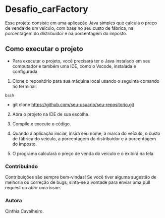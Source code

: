 # Desafio_carFactory

Esse projeto consiste em uma aplicação Java simples que calcula o preço de venda de um veículo, com base no seu custo de fábrica, na porcentagem do distribuidor e na porcentagem do imposto.

## Como executar o projeto
* Para executar o projeto, você precisará ter o Java instalado em seu computador e também uma IDE, como o Vscode, instalada e configurada.
1. Clone o repositório para sua máquina local usando o seguinte comando no terminal:

``bash``
* git clone https://github.com/seu-usuario/seu-repositorio.git
2. Abra o projeto na IDE de sua escolha.

3. Compile e execute o código.

4. Quando a aplicação iniciar, insira seu nome, a marca do veículo, o custo de fábrica do veículo, a porcentagem do distribuidor e a porcentagem do imposto.

5. O programa calculará o preço de venda do veículo e o exibirá na tela.

### Contribuindo

Contribuições são sempre bem-vindas! Se você tiver alguma sugestão de melhoria ou correção de bugs, sinta-se à vontade para enviar uma pull request ou abrir uma issue.

### Autora
Cinthia Cavalheiro.
